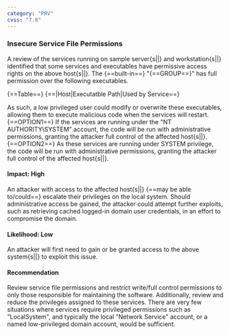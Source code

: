 ```yaml
---
category: "PRV"
cvss: "7.8"
---
```

### Insecure Service File Permissions
A review of the services running on sample server{s||} and workstation{s||} identified that some services and executables have permissive access rights on the above host{s||}. The {==built-in==} "{==GROUP==}" has full permission over the following executables.

{==Table==}
{==|Host|Executatble Path|Used by Service==}

As such, a low privileged user could modify or overwrite these executables, allowing them to execute malicious code when the services will restart. {==OPTION1==} If the services are running under the "NT AUTHORITY\SYSTEM" account, the code will be run with administrative permissions, granting the attacker full control of the affected host{s||}. {==OPTION2==} As these services are running under SYSTEM privilege, the code will be run with administrative permissions, granting the attacker full control of the affected host{s||}.
#### Impact: High
An attacker with access to the affected host{s||} {==may be able to/could==} escalate their privileges on the local system. Should administrative access be gained, the attacker could attempt further exploits, such as retrieving cached logged-in domain user credentials, in an effort to compromise the domain.
#### Likelihood: Low
An attacker will first need to gain or be granted access to the above system{s||} to exploit this issue.
#### Recommendation
Review service file permissions and restrict write/full control permissions to only those responsible for maintaining the software. Additionally, review and reduce the privileges assigned to these services. There are very few situations where services require privileged permissions such as "LocalSystem", and typically the local "Network Service" account, or a named low-privileged domain account, would be sufficient.